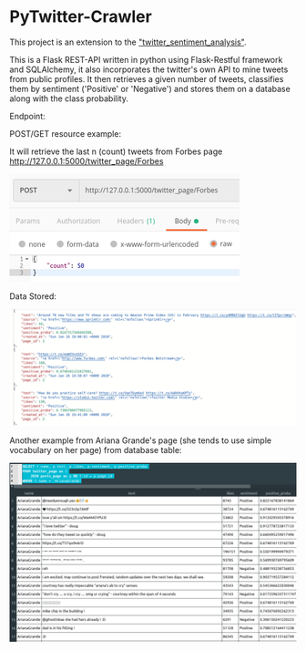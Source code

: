 # PyTwitter-Crawler
This project is an extension to the ["twitter_sentiment_analysis"](https://github.com/Seriozha/tweets_sentiment_analysis).

This is a Flask REST-API written in python using Flask-Restful framework and SQLAlchemy,
it also incorporates the twitter's own API to mine tweets from public profiles. It then retrieves a given number of tweets, 
classifies them by sentiment ('Positive' or 'Negative') and stores them on a database along with the class probability.

Endpoint:

POST/GET resource example: 

It will retrieve the last n (count) tweets from Forbes page
http://127.0.0.1:5000/twitter_page/Forbes

![alt text](post_example.png)


Data Stored:

![alt text](response.png)

Another example from Ariana Grande's page (she tends to use simple vocabulary on her page)
from database table:

![alt text](ariana_page.png)


